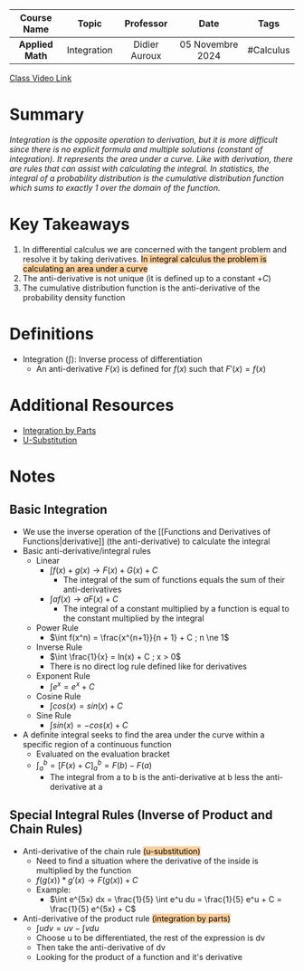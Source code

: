 |   Course Name    |    Topic    |   Professor   |       Date       |   Tags    |
| :--------------: | :---------: | :-----------: | :--------------: | :-------: |
| **Applied Math** | Integration | Didier Auroux | 05 Novembre 2024 | #Calculus |

[Class Video Link](https://dstisas-my.sharepoint.com/personal/johnny_najjar_dsti_institute/_layouts/15/stream.aspx?id=%2Fpersonal%2Fjohnny%5Fnajjar%5Fdsti%5Finstitute%2FDocuments%2FRecordings%281%29%2FA24%20%2D%20Common%20Link%20%2D%20DS%2DDE%2DDA%2D20241105%5F095116%2DMeeting%20Recording%2Emp4&ga=1&referrer=StreamWebApp%2EWeb&referrerScenario=AddressBarCopied%2Eview%2E011ca560%2De26e%2D4ec7%2D83dc%2D7837199dd94f)

# Summary
*Integration is the opposite operation to derivation, but it is more difficult since there is no explicit formula and multiple solutions (constant of integration). It represents the area under a curve. Like with derivation, there are rules that can assist with calculating the integral. In statistics, the integral of a probability distribution is the cumulative distribution function which sums to exactly 1 over the domain of the function.*

# Key Takeaways
1. In differential calculus we are concerned with the tangent problem and resolve it by taking derivatives. <mark style="background: #FFB86CA6;">In integral calculus the problem is calculating an area under a curve</mark>
2. The anti-derivative is not unique (it is defined up to a constant $+ C$)
3. The cumulative distribution function is the anti-derivative of the probability density function

# Definitions
- Integration ($\int$): Inverse process of differentiation
	- An anti-derivative $F(x)$ is defined for $f(x)$ such that $F'(x) = f(x)$

# Additional Resources
- [Integration by Parts](https://www.youtube.com/watch?v=2I-_SV8cwsw)
- [U-Substitution](https://www.youtube.com/watch?v=8B31SAk1nD8)

# Notes
## Basic Integration 
- We use the inverse operation of the [[Functions and Derivatives of Functions|derivative]] (the anti-derivative) to calculate the integral
- Basic anti-derivative/integral rules
	- Linear
		- $\int f(x) + g(x) \to F(x) + G(x) + C$
			- The integral of the sum of functions equals the sum of their anti-derivatives
		-  $\int af(x) \to aF(x) + C$
			- The integral of a constant multiplied by a function is equal to the constant multiplied by the integral
	- Power Rule
		- $\int f(x^n) = \frac{x^{n+1}}{n + 1} + C ; n \ne 1$
	- Inverse Rule
		- $\int \frac{1}{x} = ln(x) + C ; x > 0$
		- There is no direct log rule defined like for derivatives
	- Exponent Rule
		- $\int e^x = e^x + C$
	- Cosine Rule
		- $\int cos(x) = sin(x) + C$
	- Sine Rule
		- $\int sin(x) = -cos(x) + C$
- A definite integral seeks to find the area under the curve within a specific region of a continuous function
	- Evaluated on the evaluation bracket
	- $\int ^b_a = [F(x) + C]^b_a = F(b) - F(a)$
		- The integral from a to b is the anti-derivative at b less the anti-derivative at a
## Special Integral Rules (Inverse of Product and Chain Rules)
- Anti-derivative of the chain rule <mark style="background: #FFB86CA6;">(u-substitution)</mark>
	- Need to find a situation where the derivative of the inside is multiplied by the function
	- $f(g(x)) * g'(x) \to F(g(x)) + C$
	- Example:
		- $\int e^{5x} dx = \frac{1}{5} \int e^u du = \frac{1}{5} e^u + C = \frac{1}{5} e^{5x} + C$
- Anti-derivative of the product rule <mark style="background: #FFB86CA6;">(integration by parts)</mark>
	- $\int udv = uv − \int vdu$
	- Choose u to be differentiated, the rest of the expression is dv
	- Then take the anti-derivative of dv
	- Looking for the product of a function and it's derivative